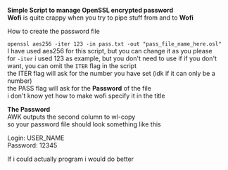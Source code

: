 **Simple Script to manage OpenSSL encrypted password**  
**Wofi** is quite crappy when you try to pipe stuff from and to **Wofi**  
  
How to create the password file  
  
```openssl aes256 -iter 123 -in pass.txt -out "pass_file_name_here.osl"```  
I have used aes256 for this script, but you can change it as you please  
for ```-iter``` i used 123 as example, but you don't need to use if if you don't want, you can omit the ```ITER``` flag in the script  
the ITER flag will ask for the number you have set (idk if it can only be a number)  
the PASS flag will ask for the **Password** of the file  
i don't know yet how to make wofi specify it in the title  

**The Password**  
AWK outputs the second column to wl-copy  
so your password file should look something like this  

Login: USER_NAME  
Password: 12345  

If i could actually program i would do better
